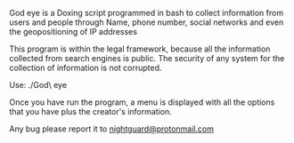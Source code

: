God eye is a Doxing script programmed in bash to collect information from users and people through Name, phone number, 
social networks and even the geopositioning of IP addresses

This program is within the legal framework, because all the information collected from search engines is public. 
The security of any system for the collection of information is not corrupted.

Use:
./God\ eye

Once you have run the program, a menu is displayed with all the options that you have plus the creator's information.

Any bug please report it to nightguard@protonmail.com
